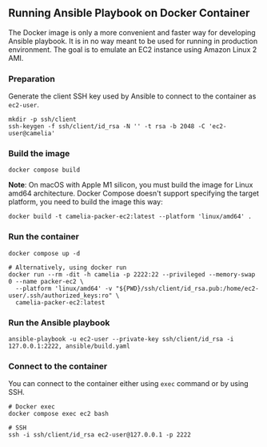 ## Running Ansible Playbook on Docker Container

The Docker image is only a more convenient and faster way for developing Ansible playbook.
It is in no way meant to be used for running in production environment.
The goal is to emulate an EC2 instance using Amazon Linux 2 AMI.

### Preparation

Generate the client SSH key used by Ansible to connect to the container as `ec2-user`.
```shell
mkdir -p ssh/client
ssh-keygen -f ssh/client/id_rsa -N '' -t rsa -b 2048 -C 'ec2-user@camelia'
```

### Build the image

```shell
docker compose build
```

**Note**: On macOS with Apple M1 silicon, you must build the image for Linux amd64 architecture.
Docker Compose doesn't support specifying the target platform, you need to build the image this way:
```shell
docker build -t camelia-packer-ec2:latest --platform 'linux/amd64' .
```

### Run the container

```shell
docker compose up -d

# Alternatively, using docker run
docker run --rm -dit -h camelia -p 2222:22 --privileged --memory-swap 0 --name packer-ec2 \
  --platform 'linux/amd64' -v "${PWD}/ssh/client/id_rsa.pub:/home/ec2-user/.ssh/authorized_keys:ro" \
  camelia-packer-ec2:latest
```

### Run the Ansible playbook

```shell
ansible-playbook -u ec2-user --private-key ssh/client/id_rsa -i 127.0.0.1:2222, ansible/build.yaml
```

### Connect to the container

You can connect to the container either using `exec` command or by using SSH.
```shell
# Docker exec
docker compose exec ec2 bash

# SSH
ssh -i ssh/client/id_rsa ec2-user@127.0.0.1 -p 2222
```
